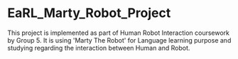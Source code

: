 # EaRL_Marty_Robot_Project
This project is implemented as part of Human Robot Interaction coursework by Group 5. It is using 'Marty The Robot' for Language learning purpose and studying regarding the interaction between Human and Robot.
